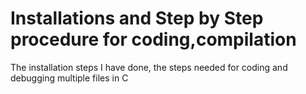 # Installations and Step by Step procedure for coding,compilation
The installation steps I have done, the steps needed for coding and debugging multiple files in C
